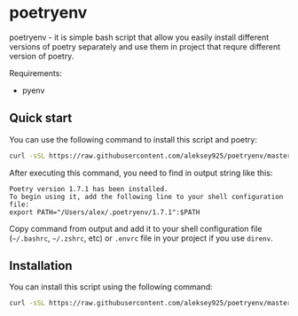 poetryenv
=========

poetryenv - it is simple bash script that allow you easily install different 
versions of poetry separately and use them in project that requre different 
version of poetry. 


Requirements:

- pyenv

## Quick start

You can use the following command to install this script and poetry:

```bash
curl -sSL https://raw.githubusercontent.com/aleksey925/poetryenv/master/poetryenv.sh -o /usr/local/bin/poetryenv && chmod +x /usr/local/bin/poetryenv && poetryenv install --python 3.11.2 --poetry 1.7.1
```

After executing this command, you need to find in output string like this:

```
Poetry version 1.7.1 has been installed.
To begin using it, add the following line to your shell configuration file:
export PATH="/Users/alex/.poetryenv/1.7.1":$PATH
```

Copy command from output and add it to your shell configuration file (`~/.bashrc`, `~/.zshrc`, etc) 
or `.envrc` file in your project if you use `direnv`.


## Installation

You can install this script using the following command:

```bash
curl -sSL https://raw.githubusercontent.com/aleksey925/poetryenv/master/poetryenv.sh -o /usr/local/bin/poetryenv && chmod +x /usr/local/bin/poetryenv
```

